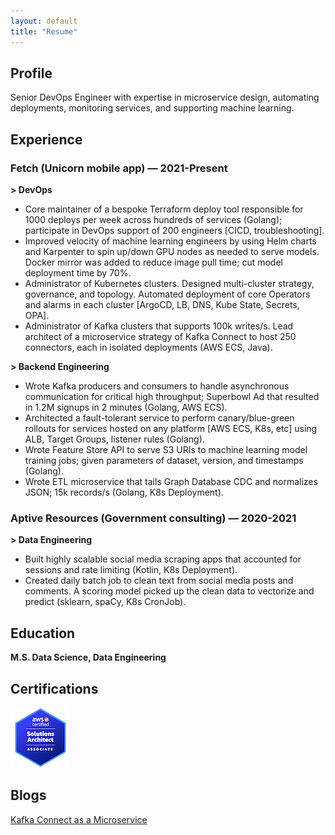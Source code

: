 ```yaml
---
layout: default
title: "Resume"
---
```


## Profile 
Senior DevOps Engineer with expertise in microservice design, automating deployments, monitoring services, and supporting machine learning.

## Experience

### Fetch (Unicorn mobile app) — 2021-Present
**> DevOps**
- Core maintainer of a bespoke Terraform deploy tool responsible for 1000 deploys per week across hundreds of services (Golang); participate in DevOps support of 200 engineers [CICD, troubleshooting].
- Improved velocity of machine learning engineers by using Helm charts and Karpenter to spin up/down GPU nodes as needed to serve models. Docker mirror was added to reduce image pull time; cut model deployment time by 70%.
- Administrator of Kubernetes clusters. Designed multi-cluster strategy, governance, and topology. Automated deployment of core Operators and alarms in each cluster [ArgoCD, LB, DNS, Kube State, Secrets, OPA].
- Administrator of Kafka clusters that supports 100k writes/s. Lead architect of a microservice strategy of Kafka Connect to host 250 connectors, each in isolated deployments (AWS ECS, Java).

**> Backend Engineering**
- Wrote Kafka producers and consumers to handle asynchronous communication for critical high throughput; Superbowl Ad that resulted in 1.2M signups in 2 minutes (Golang, AWS ECS).
- Architected a fault-tolerant service to perform canary/blue-green rollouts for services hosted on any platform [AWS ECS, K8s, etc] using ALB, Target Groups, listener rules (Golang).
- Wrote Feature Store API to serve S3 URIs to machine learning model training jobs; given parameters of dataset, version, and timestamps (Golang).
- Wrote ETL microservice that tails Graph Database CDC and normalizes JSON; 15k records/s (Golang, K8s Deployment).

### Aptive Resources (Government consulting) — 2020-2021
**> Data Engineering**
- Built highly scalable social media scraping apps that accounted for sessions and rate limiting (Kotlin, K8s Deployment).
- Created daily batch job to clean text from social media posts and comments. A scoring model picked up the clean data to vectorize and predict (sklearn, spaCy, K8s CronJob).

## Education
**M.S. Data Science, Data Engineering**

## Certifications
[![AWS Certified Solutions Architect](/assets/images/aws-certified-solutions-architect-associate.png)](https://www.credly.com/badges/69f12e4e-6df0-4eff-8ec0-97c7d022d8d6/public_url)

## Blogs
[Kafka Connect as a Microservice](https://techblog.fetch.com/kafka-connect-as-a-microservice-72b0148bbcee)
